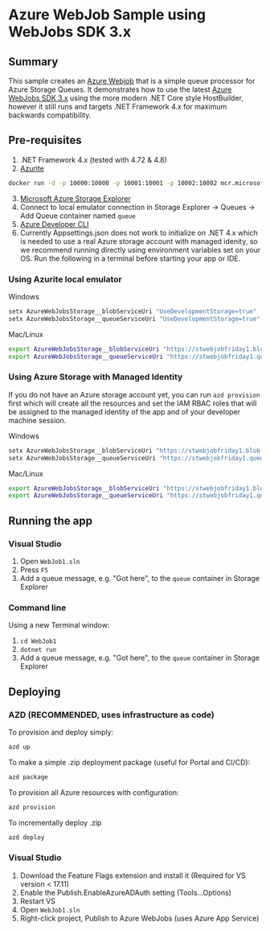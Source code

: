 # Azure WebJob Sample using WebJobs SDK 3.x

## Summary
This sample creates an [Azure Webjob](https://learn.microsoft.com/en-us/azure/app-service/webjobs-sdk-how-to) that is a simple queue processor for Azure Storage Queues.  It demonstrates how to use the latest [Azure WebJobs SDK 3.x](https://www.nuget.org/packages/Microsoft.Azure.WebJobs) using the more modern .NET Core style HostBuilder, however it still runs and targets .NET Framework 4.x for maximum backwards compatibility.

## Pre-requisites
1. .NET Framework 4.x (tested with 4.72 & 4.8)
2. [Azurite](https://learn.microsoft.com/en-us/azure/storage/common/storage-use-azurite?tabs=visual-studio%2Cblob-storage)
```bash
docker run -d -p 10000:10000 -p 10001:10001 -p 10002:10002 mcr.microsoft.com/azure-storage/azurite
```
3. [Microsoft Azure Storage Explorer](https://storageexplorer.com)
4. Connect to local emulator connection in Storage Explorer -> Queues -> Add Queue container named `queue`
5. [Azure Developer CLI](https://learn.microsoft.com/en-us/azure/developer/azure-developer-cli/install-azd?tabs=winget-windows%2Cbrew-mac%2Cscript-linux&pivots=os-windows)
6. Currently Appsettings.json does not work to initialize on .NET 4.x which is needed to use a real Azure storage account with managed idenity, so we recommend running directly using environment variables set on your OS.  Run the following in a terminal before starting your app or IDE.  

### Using Azurite local emulator

Windows
```PowerShell
setx AzureWebJobsStorage__blobServiceUri "UseDevelopmentStorage=true"
setx AzureWebJobsStorage__queueServiceUri "UseDevelopmentStorage=true"
```

Mac/Linux
```Bash
export AzureWebJobsStorage__blobServiceUri "https://stwebjobfriday1.blob.core.windows.net/"
export AzureWebJobsStorage__queueServiceUri "https://stwebjobfriday1.queue.core.windows.net/"
```

### Using Azure Storage with Managed Identity
If you do not have an Azure storage account yet, you can run `azd provision` first which will create all the resources and set the IAM RBAC roles that will be assigned to the managed identity of the app and of your developer machine session. 

Windows
```PowerShell
setx AzureWebJobsStorage__blobServiceUri "https://stwebjobfriday1.blob.core.windows.net/"
setx AzureWebJobsStorage__queueServiceUri "https://stwebjobfriday1.queue.core.windows.net/"
```

Mac/Linux
```Bash
export AzureWebJobsStorage__blobServiceUri "https://stwebjobfriday1.blob.core.windows.net/"
export AzureWebJobsStorage__queueServiceUri "https://stwebjobfriday1.queue.core.windows.net/"
```

## Running the app
### Visual Studio
1. Open `WebJob1.sln`
2. Press `F5`
3. Add a queue message, e.g. "Got here", to the `queue` container in Storage Explorer

### Command line
Using a new Terminal window:
1. `cd WebJob1`
2.  `dotnet run`
3. Add a queue message, e.g. "Got here", to the `queue` container in Storage Explorer

## Deploying

### AZD (RECOMMENDED, uses infrastructure as code)

To provision and deploy simply:
```bash
azd up
```

To make a simple .zip deployment package (useful for Portal and CI/CD):
```bash
azd package
```

To provision all Azure resources with configuration:
```bash
azd provision
```

To incrementally deploy .zip
```bash
azd deploy
```

### Visual Studio
1. Download the Feature Flags extension and install it (Required for VS version < 17.11)
2. Enable the Publish.EnableAzureADAuth setting (Tools...Options)
3. Restart VS
4. Open `WebJob1.sln`
5. Right-click project, Publish to Azure WebJobs (uses Azure App Service)
